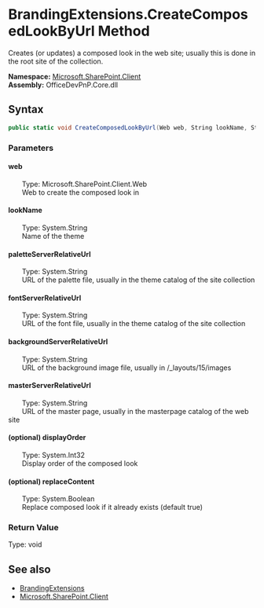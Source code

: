 # BrandingExtensions.CreateComposedLookByUrl Method  
 Creates (or updates) a composed look in the web site; usually this is done in the root site of the collection.   

**Namespace:** [Microsoft.SharePoint.Client](Microsoft.SharePoint.Client.md)  
**Assembly:** OfficeDevPnP.Core.dll  
## Syntax
```C#
public static void CreateComposedLookByUrl(Web web, String lookName, String paletteServerRelativeUrl, String fontServerRelativeUrl, String backgroundServerRelativeUrl, String masterServerRelativeUrl, Int32 displayOrder, Boolean replaceContent)
```
### Parameters
#### web  
&emsp;&emsp;Type: Microsoft.SharePoint.Client.Web  
&emsp;&emsp;Web to create the composed look in  

  

#### lookName  
&emsp;&emsp;Type: System.String  
&emsp;&emsp;Name of the theme  

  

#### paletteServerRelativeUrl  
&emsp;&emsp;Type: System.String  
&emsp;&emsp;URL of the palette file, usually in the theme catalog of the site collection  

  

#### fontServerRelativeUrl  
&emsp;&emsp;Type: System.String  
&emsp;&emsp;URL of the font file, usually in the theme catalog of the site collection  

  

#### backgroundServerRelativeUrl  
&emsp;&emsp;Type: System.String  
&emsp;&emsp;URL of the background image file, usually in /_layouts/15/images  

  

#### masterServerRelativeUrl  
&emsp;&emsp;Type: System.String  
&emsp;&emsp;URL of the master page, usually in the masterpage catalog of the web site  

  

#### (optional) displayOrder  
&emsp;&emsp;Type: System.Int32  
&emsp;&emsp;Display order of the composed look  

  

#### (optional) replaceContent  
&emsp;&emsp;Type: System.Boolean  
&emsp;&emsp;Replace composed look if it already exists (default true)  

  

### Return Value
Type: void  

## See also
- [BrandingExtensions](Microsoft.SharePoint.Client.BrandingExtensions.md) 
- [Microsoft.SharePoint.Client](Microsoft.SharePoint.Client.md) 

